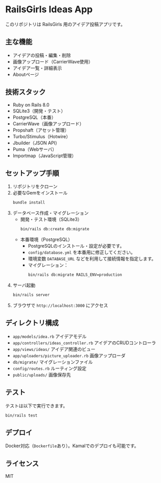 
# RailsGirls Ideas App

このリポジトリは RailsGirls 用のアイデア投稿アプリです。

## 主な機能

- アイデアの投稿・編集・削除
- 画像アップロード（CarrierWave使用）
- アイデア一覧・詳細表示
- Aboutページ


## 技術スタック

- Ruby on Rails 8.0
- SQLite3（開発・テスト）
- PostgreSQL（本番）
- CarrierWave（画像アップロード）
- Propshaft（アセット管理）
- Turbo/Stimulus（Hotwire）
- Jbuilder（JSON API）
- Puma（Webサーバ）
- Importmap（JavaScript管理）


## セットアップ手順

1. リポジトリをクローン
2. 必要なGemをインストール
	```zsh
	bundle install
	```
3. データベース作成・マイグレーション
	- 開発・テスト環境（SQLite3）
	  ```zsh
	  bin/rails db:create db:migrate
	  ```
	- 本番環境（PostgreSQL）
	  - PostgreSQLのインストール・設定が必要です。
	  - `config/database.yml` を本番用に修正してください。
	  - 環境変数 `DATABASE_URL` などを利用して接続情報を指定します。
	  - マイグレーション：
		 ```zsh
		 bin/rails db:migrate RAILS_ENV=production
		 ```
4. サーバ起動
	```zsh
	bin/rails server
	```
5. ブラウザで `http://localhost:3000` にアクセス

## ディレクトリ構成

- `app/models/idea.rb` アイデアモデル
- `app/controllers/ideas_controller.rb` アイデアのCRUDコントローラ
- `app/views/ideas/` アイデア関連のビュー
- `app/uploaders/picture_uploader.rb` 画像アップローダ
- `db/migrate/` マイグレーションファイル
- `config/routes.rb` ルーティング設定
- `public/uploads/` 画像保存先

## テスト

テストは以下で実行できます。
```zsh
bin/rails test
```

## デプロイ

Docker対応（`Dockerfile`あり）。Kamalでのデプロイも可能です。

## ライセンス

MIT
